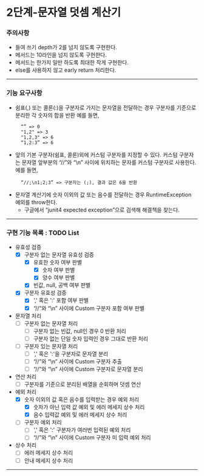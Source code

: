 2단계-문자열 덧셈 계산기
===
### 주의사항
- 들여 쓰기 depth가 2를 넘지 않도록 구현한다.
- 메서드는 10라인을 넘지 않도록 구현한다.
- 메서드는 한가지 일만 하도록 최대한 작게 구현한다. 
- else를 사용하지 않고 early return 처리한다.
---

### 기능 요구사항
- 쉼표(,) 또는 콜론(:)을 구분자로 가지는 문자열을 전달하는 경우 구분자를 기준으로 분리한 각 숫자의 합을 반환
  예를 들면, 
  ```
    “” => 0
    "1,2" => 3
    "1,2,3" => 6
    “1,2:3” => 6
  ``` 
- 앞의 기본 구분자(쉼표, 콜론)외에 커스텀 구분자를 지정할 수 있다. 커스텀 구분자는 문자열 앞부분의 “//”와 “\n” 사이에 위치하는 문자를 커스텀 구분자로 사용한다.
  예를 들면,
  ```
    “//;\n1;2;3” => 구분자는 (;), 결과 값은 6을 반환
  ``` 
- 문자열 계산기에 숫자 이외의 값 또는 음수를 전달하는 경우 RuntimeException 예외를 throw한다.
  - 구글에서 “junit4 expected exception”으로 검색해 해결책을 찾는다.
---

### 구현 기능 목록 : TODO List
- 유효성 검증
  - [x] 구분자 없는 문자열 유효성 검증
    - [x] 유효한 숫자 여부 판별
      - [x] 숫자 여부 판별
      - [x] 양수 여부 판별
    - [x] 빈값, null, 공백 여부 판별
  - [x] 구분자 유효성 검증
    - [x] ',' 혹은 ':' 포함 여부 판별
    - [x] “//”와 “\n” 사이에 Custom 구분자 포함 여부 판별
    
- 문자열 처리
  - [ ] 구분자 없는 문자열 처리
    - [ ] 구분자 없는 빈값, null인 경우 0 반환 처리
    - [ ] 구분자 없는 단일 숫자 입력인 경우 그대로 반환 처리
  - [ ] 구분자 있는 문자열 처리
    - [ ] ',' 혹은 ':'을 구분자로 문자열 분리
    - [ ] “//”와 “\n” 사이에 Custom 구분자 추출
    - [ ] “//”와 “\n” 사이에 Custom 구분자로 문자열 분리
    
- 연산 처리
  - [ ] 구분자를 기준으로 분리된 배열을 순회하며 덧셈 연산
  
- 예외 처리
  - [x] 숫자 이외의 값 혹은 음수를 입력받는 경우 예외 처리
    - [x] 숫자가 아닌 입력 값 예외 및 에러 메세지 상수 처리
    - [x] 음수 입력값 예외 및 에러 메세지 상수 처리
  - [ ] 구분자 예외 처리
    - [ ] ',' 혹은 ':' 구분자가 여러번 입력된 예외 처리
    - [ ] “//”와 “\n” 사이에 Custom 구분자 미 입력 예외 처리
    
- 상수 처리
  - [ ] 에러 메세지 상수 처리
  - [ ] 안내 메세지 상수 처리
---